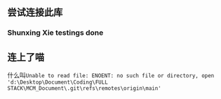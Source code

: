 ## 尝试连接此库

### Shunxing Xie  testings done

## 连上了喵

<!-- @GYPpro gypplus@outlook.com -->

什么叫`Unable to read file: ENOENT: no such file or directory, open 'd:\Desktop\Document\Coding\FULL STACK\MCM_Document\.git\refs\remotes\origin\main'`
